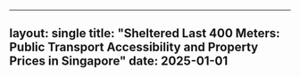 

---
layout: single
title: "Sheltered Last 400 Meters: Public Transport Accessibility and Property Prices in Singapore"
date: 2025-01-01
---
